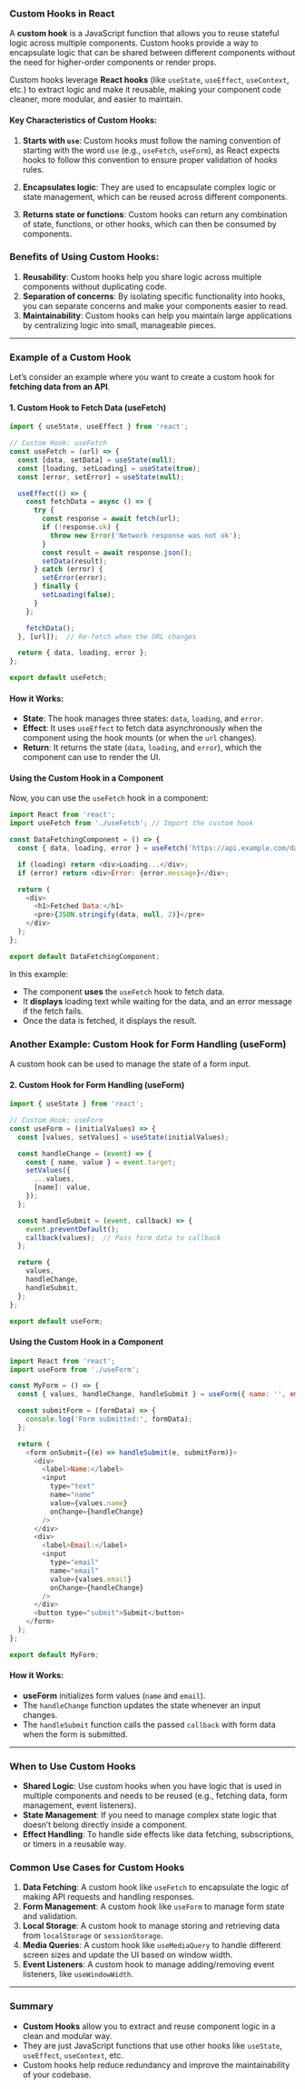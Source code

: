 ### **Custom Hooks in React**

A **custom hook** is a JavaScript function that allows you to reuse stateful logic across multiple components. Custom hooks provide a way to encapsulate logic that can be shared between different components without the need for higher-order components or render props.

Custom hooks leverage **React hooks** (like `useState`, `useEffect`, `useContext`, etc.) to extract logic and make it reusable, making your component code cleaner, more modular, and easier to maintain.

#### **Key Characteristics of Custom Hooks:**

1. **Starts with `use`**: Custom hooks must follow the naming convention of starting with the word `use` (e.g., `useFetch`, `useForm`), as React expects hooks to follow this convention to ensure proper validation of hooks rules.
   
2. **Encapsulates logic**: They are used to encapsulate complex logic or state management, which can be reused across different components.

3. **Returns state or functions**: Custom hooks can return any combination of state, functions, or other hooks, which can then be consumed by components.

### **Benefits of Using Custom Hooks:**

1. **Reusability**: Custom hooks help you share logic across multiple components without duplicating code.
2. **Separation of concerns**: By isolating specific functionality into hooks, you can separate concerns and make your components easier to read.
3. **Maintainability**: Custom hooks can help you maintain large applications by centralizing logic into small, manageable pieces.

---

### **Example of a Custom Hook**

Let’s consider an example where you want to create a custom hook for **fetching data from an API**.

#### **1. Custom Hook to Fetch Data (useFetch)**

```javascript
import { useState, useEffect } from 'react';

// Custom Hook: useFetch
const useFetch = (url) => {
  const [data, setData] = useState(null);
  const [loading, setLoading] = useState(true);
  const [error, setError] = useState(null);

  useEffect(() => {
    const fetchData = async () => {
      try {
        const response = await fetch(url);
        if (!response.ok) {
          throw new Error('Network response was not ok');
        }
        const result = await response.json();
        setData(result);
      } catch (error) {
        setError(error);
      } finally {
        setLoading(false);
      }
    };

    fetchData();
  }, [url]);  // Re-fetch when the URL changes

  return { data, loading, error };
};

export default useFetch;
```

#### **How it Works:**
- **State**: The hook manages three states: `data`, `loading`, and `error`.
- **Effect**: It uses `useEffect` to fetch data asynchronously when the component using the hook mounts (or when the `url` changes).
- **Return**: It returns the state (`data`, `loading`, and `error`), which the component can use to render the UI.

#### **Using the Custom Hook in a Component**

Now, you can use the `useFetch` hook in a component:

```javascript
import React from 'react';
import useFetch from './useFetch'; // Import the custom hook

const DataFetchingComponent = () => {
  const { data, loading, error } = useFetch('https://api.example.com/data');

  if (loading) return <div>Loading...</div>;
  if (error) return <div>Error: {error.message}</div>;

  return (
    <div>
      <h1>Fetched Data:</h1>
      <pre>{JSON.stringify(data, null, 2)}</pre>
    </div>
  );
};

export default DataFetchingComponent;
```

In this example:
- The component **uses** the `useFetch` hook to fetch data.
- It **displays** loading text while waiting for the data, and an error message if the fetch fails.
- Once the data is fetched, it displays the result.

### **Another Example: Custom Hook for Form Handling (useForm)**

A custom hook can be used to manage the state of a form input.

#### **2. Custom Hook for Form Handling (useForm)**

```javascript
import { useState } from 'react';

// Custom Hook: useForm
const useForm = (initialValues) => {
  const [values, setValues] = useState(initialValues);

  const handleChange = (event) => {
    const { name, value } = event.target;
    setValues({
      ...values,
      [name]: value,
    });
  };

  const handleSubmit = (event, callback) => {
    event.preventDefault();
    callback(values);  // Pass form data to callback
  };

  return {
    values,
    handleChange,
    handleSubmit,
  };
};

export default useForm;
```

#### **Using the Custom Hook in a Component**

```javascript
import React from 'react';
import useForm from './useForm';

const MyForm = () => {
  const { values, handleChange, handleSubmit } = useForm({ name: '', email: '' });

  const submitForm = (formData) => {
    console.log('Form submitted:', formData);
  };

  return (
    <form onSubmit={(e) => handleSubmit(e, submitForm)}>
      <div>
        <label>Name:</label>
        <input
          type="text"
          name="name"
          value={values.name}
          onChange={handleChange}
        />
      </div>
      <div>
        <label>Email:</label>
        <input
          type="email"
          name="email"
          value={values.email}
          onChange={handleChange}
        />
      </div>
      <button type="submit">Submit</button>
    </form>
  );
};

export default MyForm;
```

#### **How it Works:**
- **useForm** initializes form values (`name` and `email`).
- The `handleChange` function updates the state whenever an input changes.
- The `handleSubmit` function calls the passed `callback` with form data when the form is submitted.

---

### **When to Use Custom Hooks**

- **Shared Logic**: Use custom hooks when you have logic that is used in multiple components and needs to be reused (e.g., fetching data, form management, event listeners).
- **State Management**: If you need to manage complex state logic that doesn’t belong directly inside a component.
- **Effect Handling**: To handle side effects like data fetching, subscriptions, or timers in a reusable way.

### **Common Use Cases for Custom Hooks**

1. **Data Fetching**: A custom hook like `useFetch` to encapsulate the logic of making API requests and handling responses.
2. **Form Management**: A custom hook like `useForm` to manage form state and validation.
3. **Local Storage**: A custom hook to manage storing and retrieving data from `localStorage` or `sessionStorage`.
4. **Media Queries**: A custom hook like `useMediaQuery` to handle different screen sizes and update the UI based on window width.
5. **Event Listeners**: A custom hook to manage adding/removing event listeners, like `useWindowWidth`.

---

### **Summary**

- **Custom Hooks** allow you to extract and reuse component logic in a clean and modular way.
- They are just JavaScript functions that use other hooks like `useState`, `useEffect`, `useContext`, etc.
- Custom hooks help reduce redundancy and improve the maintainability of your codebase.
